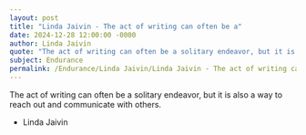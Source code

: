 ```yaml
---
layout: post
title: "Linda Jaivin - The act of writing can often be a"
date: 2024-12-28 12:00:00 -0000
author: Linda Jaivin
quote: "The act of writing can often be a solitary endeavor, but it is also a way to reach out and communicate with others."
subject: Endurance
permalink: /Endurance/Linda Jaivin/Linda Jaivin - The act of writing can often be a
---
```


The act of writing can often be a solitary endeavor, but it is also a way to reach out and communicate with others.

- Linda Jaivin
